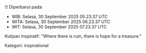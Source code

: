 ⏰ Diperbarui pada:
- WIB: Selasa, 30 September 2025 05.23.37 UTC
- WITA: Selasa, 30 September 2025 06.23.37 UTC
- WIT: Selasa, 30 September 2025 07.23.37 UTC

Kutipan Inspiratif:
"Where there is ruin, there is hope for a treasure."


Kategori: inspirational

